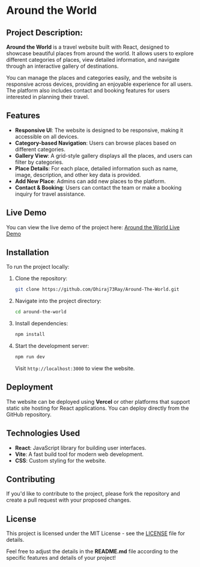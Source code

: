 # Around the World

## **Project Description**:

**Around the World** is a travel website built with React, designed to showcase beautiful places from around the world. It allows users to explore different categories of places, view detailed information, and navigate through an interactive gallery of destinations.

You can manage the places and categories easily, and the website is responsive across devices, providing an enjoyable experience for all users. The platform also includes contact and booking features for users interested in planning their travel.

## Features

- **Responsive UI**: The website is designed to be responsive, making it accessible on all devices.
- **Category-based Navigation**: Users can browse places based on different categories.
- **Gallery View**: A grid-style gallery displays all the places, and users can filter by categories.
- **Place Details**: For each place, detailed information such as name, image, description, and other key data is provided.
- **Add New Place**: Admins can add new places to the platform.
- **Contact & Booking**: Users can contact the team or make a booking inquiry for travel assistance.

## Live Demo
You can view the live demo of the project here: [Around the World Live Demo](https://around-the-world-drab.vercel.app/)

## Installation

To run the project locally:

1. Clone the repository:

   ```bash
   git clone https://github.com/Dhiraj73Ray/Around-The-World.git
   ```

2. Navigate into the project directory:

   ```bash
   cd around-the-world
   ```

3. Install dependencies:

   ```bash
   npm install
   ```

4. Start the development server:

   ```bash
   npm run dev
   ```

   Visit `http://localhost:3000` to view the website.

## Deployment

The website can be deployed using **Vercel** or other platforms that support static site hosting for React applications. You can deploy directly from the GitHub repository.

## Technologies Used

- **React**: JavaScript library for building user interfaces.
- **Vite**: A fast build tool for modern web development.
- **CSS**: Custom styling for the website.

## Contributing

If you'd like to contribute to the project, please fork the repository and create a pull request with your proposed changes.

## License

This project is licensed under the MIT License - see the [LICENSE](LICENSE) file for details.

Feel free to adjust the details in the **README.md** file according to the specific features and details of your project!
